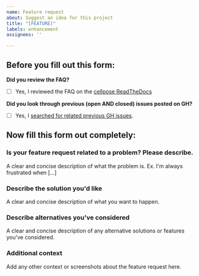 ```yaml
---
name: Feature request
about: Suggest an idea for this project
title: "[FEATURE]"
labels: enhancement
assignees: ''

---
```

## Before you fill out this form:
**Did you review the FAQ?**
- [ ] Yes, I reviewed the FAQ on the [cellpose ReadTheDocs](https://cellpose.readthedocs.io/en/latest/faq.html) 

**Did you look through previous (open AND closed) issues posted on GH?**
- [ ] Yes, I [searched for related previous GH issues](https://github.com/MouseLand/cellpose/issues?q=is%3Aissue).

## Now fill this form out completely:
### **Is your feature request related to a problem? Please describe.**
A clear and concise description of what the problem is. Ex. I'm always frustrated when [...]

### **Describe the solution you'd like**
A clear and concise description of what you want to happen.

### **Describe alternatives you've considered**
A clear and concise description of any alternative solutions or features you've considered.

### **Additional context**
Add any other context or screenshots about the feature request here.
